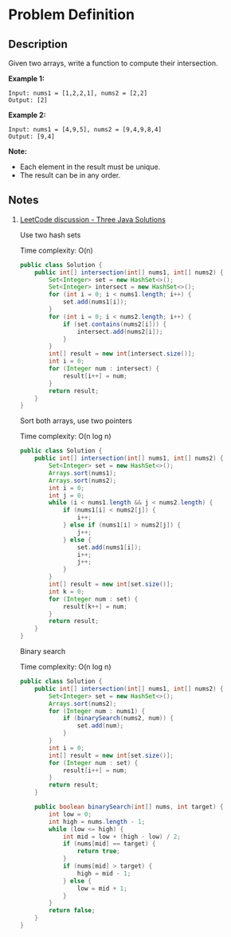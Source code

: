 # Problem Definition

## Description

Given two arrays, write a function to compute their intersection.

**Example 1:**

```plaintext
Input: nums1 = [1,2,2,1], nums2 = [2,2]
Output: [2]
```

**Example 2:**

```plaintext
Input: nums1 = [4,9,5], nums2 = [9,4,9,8,4]
Output: [9,4]
```

**Note:**

* Each element in the result must be unique.
* The result can be in any order.

## Notes

1. [LeetCode discussion - Three Java Solutions](https://leetcode.com/explore/interview/card/google/59/array-and-strings/449/discuss/81969/Three-Java-Solutions)

    Use two hash sets

    Time complexity: O(n)

    ```java
    public class Solution {
        public int[] intersection(int[] nums1, int[] nums2) {
            Set<Integer> set = new HashSet<>();
            Set<Integer> intersect = new HashSet<>();
            for (int i = 0; i < nums1.length; i++) {
                set.add(nums1[i]);
            }
            for (int i = 0; i < nums2.length; i++) {
                if (set.contains(nums2[i])) {
                    intersect.add(nums2[i]);
                }
            }
            int[] result = new int[intersect.size()];
            int i = 0;
            for (Integer num : intersect) {
                result[i++] = num;
            }
            return result;
        }
    }
    ```

    Sort both arrays, use two pointers

    Time complexity: O(n log n)

    ```java
    public class Solution {
        public int[] intersection(int[] nums1, int[] nums2) {
            Set<Integer> set = new HashSet<>();
            Arrays.sort(nums1);
            Arrays.sort(nums2);
            int i = 0;
            int j = 0;
            while (i < nums1.length && j < nums2.length) {
                if (nums1[i] < nums2[j]) {
                    i++;
                } else if (nums1[i] > nums2[j]) {
                    j++;
                } else {
                    set.add(nums1[i]);
                    i++;
                    j++;
                }
            }
            int[] result = new int[set.size()];
            int k = 0;
            for (Integer num : set) {
                result[k++] = num;
            }
            return result;
        }
    }
    ```

    Binary search

    Time complexity: O(n log n)

    ```java
    public class Solution {
        public int[] intersection(int[] nums1, int[] nums2) {
            Set<Integer> set = new HashSet<>();
            Arrays.sort(nums2);
            for (Integer num : nums1) {
                if (binarySearch(nums2, num)) {
                    set.add(num);
                }
            }
            int i = 0;
            int[] result = new int[set.size()];
            for (Integer num : set) {
                result[i++] = num;
            }
            return result;
        }

        public boolean binarySearch(int[] nums, int target) {
            int low = 0;
            int high = nums.length - 1;
            while (low <= high) {
                int mid = low + (high - low) / 2;
                if (nums[mid] == target) {
                    return true;
                }
                if (nums[mid] > target) {
                    high = mid - 1;
                } else {
                    low = mid + 1;
                }
            }
            return false;
        }
    }
    ```